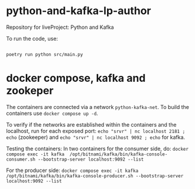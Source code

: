 # python-and-kafka-lp-author
Repository for liveProject: Python and Kafka

To run the code, use: 

```bash

poetry run python src/main.py

```

# docker compose, kafka and zookeper

The containers are connected via a network `python-kafka-net`. To build the containers use `docker compose up -d`. 

To verify if the networks are established within the containers and the localhost, run 
for each exposed port: `echo "srvr" | nc localhost 2181 ; echo` (zookeeper) and `echo "srvr" | nc localhost 9092 ; echo` for kafka.

Testing the containers: In two containers for the consumer side, do:
`docker compose exec -it kafka  /opt/bitnami/kafka/bin/kafka-console-consumer.sh --bootstrap-server localhost:9092 --list`

For the producer side: 
`docker compose exec -it kafka  /opt/bitnami/kafka/bin/kafka-console-producer.sh --bootstrap-server localhost:9092 --list`

